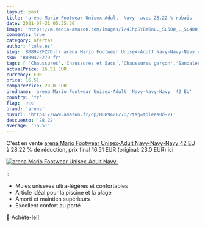 ```yaml
---
layout: post
title: 'arena Mario Footwear Unisex-Adult  Navy- avec 28.22 % rabais '
date: 2021-07-31 05:35:30
image: 'https://m.media-amazon.com/images/I/41hpSYBe6nL._SL500_._SL400_.jpg'
comments: true
category: ofertas
author: 'tole.es'
slug: 'B0894ZFZ7D-fr arena Mario Footwear Unisex-Adult Navy-Navy-Navy 42 EU'
sku: 'B0894ZFZ7D-fr'
tags: [ 'Chaussures','Chaussures et Sacs','Chaussures garçon','Sandales garçon','arena', ]
actualPrice: 16.51 EUR
currency: EUR
price: 16.51
comparePrice: 23.0 EUR
prodname: 'arena Mario Footwear Unisex-Adult  Navy-Navy-Navy  42 EU'
country: 'fr'
flag: '🇫🇷'
brand: 'arena'
buyurl: 'https://www.amazon.fr/dp/B0894ZFZ7D/?tag=tolees0d-21'
descuento: '28.22'
average: '16.51'
---
```


C'est en vente [arena Mario Footwear Unisex-Adult  Navy-Navy-Navy  42 EU](https://www.amazon.fr/dp/B0894ZFZ7D/?tag=tolees0d-21)  à  28.22 % de réduction, prix final  16.51 EUR (original: 23.0 EUR) ici:

[![arena Mario Footwear Unisex-Adult  Navy-](https://m.media-amazon.com/images/I/41hpSYBe6nL._SL500_._SL400_.jpg)](https://www.amazon.fr/dp/B0894ZFZ7D/?tag=tolees0d-21)

ℹ️:

- Mules unisexes ultra-légères et confortables
- Article idéal pour la piscine et la plage
- Amorti et maintien supérieurs
- Excellent confort au porté

[🛒 Achète-le!!](https://www.amazon.fr/dp/B0894ZFZ7D/?tag=tolees0d-21)
